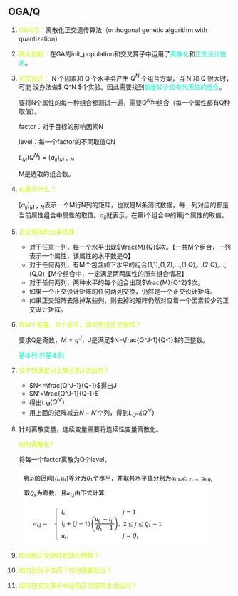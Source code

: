 ## OGA/Q

1. <font color = #ccff00>OGA/Q：</font>离散化正交遗传算法（orthogonal genetic algorithm with quantization）

2. <font color = #ccff00>两大创新：</font>在GA的init_population和交叉算子中运用了<font color = #00ffcc>离散化</font>和<font color = #00ffcc>正交设计技术</font>。

3. <font color = #ccff00>正交设计：</font> N 个因素和 Q 个水平会产生 $Q^N$ 个组合方案，当 N 和 Q 很大时，可能 没办法做$ Q^N $个实验。因此需要找到<font color = #00ffcc>数量较少且有代表性的组合</font>。 

   要将N个属性的每一种组合都测试一遍，需要$Q^N$种组合（每一个属性都有Q种取值）。

   factor：对于目标的影响因素N

   level：每一个factor的不同取值QN

   $L_M(Q^N) = [a_{ij}]_{M×N}$

   M是选取的组合数。

4. <font color=#ccff00>$a_{ij}$表示什么？</font>

   $[a_{ij}]_{M×N}$表示一个M行N列的矩阵，也就是M条测试数据，每一列对应的都是当前属性组合中属性的取值。$a_{ij}$就表示，在第i个组合中的第j个属性的取值。

5. <font color = #ccff00>正交矩阵的五条性质：</font>

   - 对于任意一列，每一个水平出现$\frac{M}{Q}$次。【一共M个组合，一列表示一个属性，该属性的水平数是Q】
   - 对于任何两列，有M个包含如下水平的组合(1,1),(1,2),...,(1,Q),...(2,Q),...,(Q,Q)【M个组合中，一定满足两两属性的所有组合情况】
   - 对于任何两列，两种水平的每个组合出现$\frac{M}{Q^2}$次。
   - 如果一个正交设计矩阵的任何两列交换，仍然是一个正交设计矩阵。
   - 如果正交矩阵去除掉某些列，则去掉的矩阵仍然对应着一个因素较少的正交设计矩阵。

6. <font color = #ccff00>有M个变量，Q个水平，如何生成正交矩阵？</font>

   要求Q是奇数，$M=q^J$，J是满足$N=\frac{Q^J-1}{Q-1}$的正整数。

   <font color = #00ffcc>基本列:非基本列</font>

7. <font color = #ccff00>找不到满足以上等式的J该如何？</font>

   - $N<=\frac{Q^J-1}{Q-1}$得出J
   - $N'=\frac{Q^J-1}{Q-1}$
   - 得出$L_M(Q^{N'})$
   - 用上面的矩阵减去$N-N'$个列，得到$L_{Q^{J_1}}(Q^{N'})$

8. 针对离散变量，连续变量需要将连续性变量离散化。

   <font color = #ccff00>如何离散化?</font>

   将每一个factor离散为Q个level，

   ![image-20191029093253554](../../图片/image-20191029093253554.png)

9. <font color = #ccff00>如何用正交矩阵初始化种群？</font>

10. <font color = #ccff00>如何划分子空间？何时需要划分？</font>

11. <font color = #ccff00>如何在交叉算子中运用正交矩阵生成后代？</font>